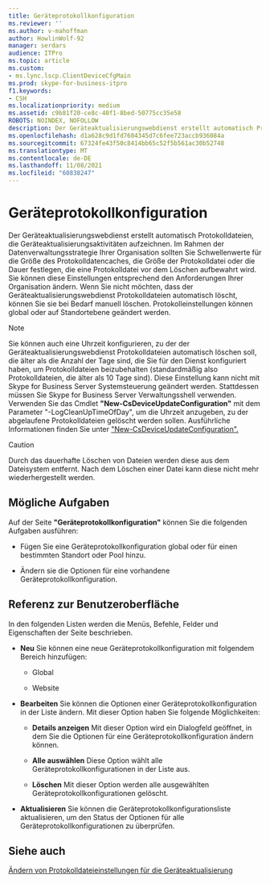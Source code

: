 ```yaml
---
title: Geräteprotokollkonfiguration
ms.reviewer: ''
ms.author: v-mahoffman
author: HowlinWolf-92
manager: serdars
audience: ITPro
ms.topic: article
ms.custom:
- ms.lync.lscp.ClientDeviceCfgMain
ms.prod: skype-for-business-itpro
f1.keywords:
- CSH
ms.localizationpriority: medium
ms.assetid: c9b81f20-ce8c-40f1-8bed-50775cc35e58
ROBOTS: NOINDEX, NOFOLLOW
description: Der Geräteaktualisierungswebdienst erstellt automatisch Protokolldateien, die Geräteaktualisierungsaktivitäten aufzeichnen. Im Rahmen der Datenverwaltungsstrategie Ihrer Organisation sollten Sie Schwellenwerte für die Größe des Protokolldatencaches, die Größe der Protokolldatei oder die Dauer festlegen, die eine Protokolldatei vor dem Löschen aufbewahrt wird. Sie können diese Einstellungen entsprechend den Anforderungen Ihrer Organisation ändern. Wenn Sie nicht möchten, dass der Geräteaktualisierungswebdienst Protokolldateien automatisch löscht, können Sie sie bei Bedarf manuell löschen. Protokolleinstellungen können global oder auf Standortebene geändert werden.
ms.openlocfilehash: d1a628c9d1fd7604345d7c6fee723accb936084a
ms.sourcegitcommit: 67324fe43f50c8414bb65c52f5b561ac30b52748
ms.translationtype: MT
ms.contentlocale: de-DE
ms.lasthandoff: 11/08/2021
ms.locfileid: "60838247"
---
```

# <a name="device-log-configuration"></a>Geräteprotokollkonfiguration

Der Geräteaktualisierungswebdienst erstellt automatisch Protokolldateien, die Geräteaktualisierungsaktivitäten aufzeichnen. Im Rahmen der Datenverwaltungsstrategie Ihrer Organisation sollten Sie Schwellenwerte für die Größe des Protokolldatencaches, die Größe der Protokolldatei oder die Dauer festlegen, die eine Protokolldatei vor dem Löschen aufbewahrt wird. Sie können diese Einstellungen entsprechend den Anforderungen Ihrer Organisation ändern. Wenn Sie nicht möchten, dass der Geräteaktualisierungswebdienst Protokolldateien automatisch löscht, können Sie sie bei Bedarf manuell löschen. Protokolleinstellungen können global oder auf Standortebene geändert werden.

> [!NOTE]
> Sie können auch eine Uhrzeit konfigurieren, zu der der Geräteaktualisierungswebdienst Protokolldateien automatisch löschen soll, die älter als die Anzahl der Tage sind, die Sie für den Dienst konfiguriert haben, um Protokolldateien beizubehalten (standardmäßig also Protokolldateien, die älter als 10 Tage sind). Diese Einstellung kann nicht mit Skype for Business Server Systemsteuerung geändert werden. Stattdessen müssen Sie Skype for Business Server Verwaltungsshell verwenden. Verwenden Sie das Cmdlet **"New-CsDeviceUpdateConfiguration"** mit dem Parameter "-LogCleanUpTimeOfDay", um die Uhrzeit anzugeben, zu der abgelaufene Protokolldateien gelöscht werden sollen. Ausführliche Informationen finden Sie unter ["New-CsDeviceUpdateConfiguration".](/powershell/module/skype/new-csdeviceupdateconfiguration?view=skype-ps)

> [!CAUTION]
> Durch das dauerhafte Löschen von Dateien werden diese aus dem Dateisystem entfernt. Nach dem Löschen einer Datei kann diese nicht mehr wiederhergestellt werden.

## <a name="tasks-you-can-perform"></a>Mögliche Aufgaben

Auf der Seite **"Geräteprotokollkonfiguration"** können Sie die folgenden Aufgaben ausführen:

- Fügen Sie eine Geräteprotokollkonfiguration global oder für einen bestimmten Standort oder Pool hinzu.

- Ändern sie die Optionen für eine vorhandene Geräteprotokollkonfiguration.

## <a name="ui-reference"></a>Referenz zur Benutzeroberfläche

In den folgenden Listen werden die Menüs, Befehle, Felder und Eigenschaften der Seite beschrieben.

- **Neu** Sie können eine neue Geräteprotokollkonfiguration mit folgendem Bereich hinzufügen:

  - Global

  - Website

- **Bearbeiten** Sie können die Optionen einer Geräteprotokollkonfiguration in der Liste ändern. Mit dieser Option haben Sie folgende Möglichkeiten:

  - **Details anzeigen** Mit dieser Option wird ein Dialogfeld geöffnet, in dem Sie die Optionen für eine Geräteprotokollkonfiguration ändern können.

  - **Alle auswählen** Diese Option wählt alle Geräteprotokollkonfigurationen in der Liste aus.

  - **Löschen** Mit dieser Option werden alle ausgewählten Geräteprotokollkonfigurationen gelöscht.

- **Aktualisieren** Sie können die Geräteprotokollkonfigurationsliste aktualisieren, um den Status der Optionen für alle Geräteprotokollkonfigurationen zu überprüfen.

## <a name="see-also"></a>Siehe auch

[Ändern von Protokolldateieinstellungen für die Geräteaktualisierung](/previous-versions/office/lync-server-2013/lync-server-2013-modify-settings-for-device-update-log-files)